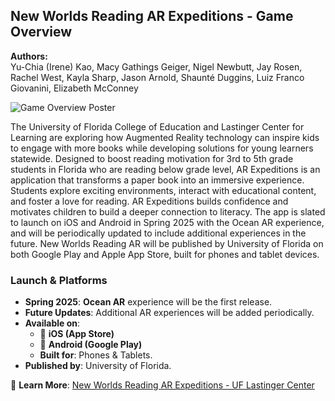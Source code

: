 ## New Worlds Reading AR Expeditions - Game Overview

**Authors:**  
Yu-Chia (Irene) Kao, Macy Gathings Geiger, Nigel Newbutt, Jay Rosen, Rachel West, Kayla Sharp, Jason Arnold, Shaunté Duggins, Luiz Franco Giovanini, Elizabeth McConney  

![Game Overview Poster](https://github.com/jayrosen-design/UF-AI-Summit-2025/blob/main/AI%20Summit%20Poster%202%20-%20New%20Worlds%20Reading%20AR%20Poster%20-%2024%20x%2036.png)  

The University of Florida College of Education and Lastinger Center for Learning are exploring how Augmented Reality technology can inspire kids to engage with more books while developing solutions for young learners statewide. Designed to boost reading motivation for 3rd to 5th grade students in Florida who are reading below grade level, AR Expeditions is an application that transforms a paper book into an immersive experience. Students explore exciting environments, interact with educational content, and foster a love for reading. AR Expeditions builds confidence and motivates children to build a deeper connection to literacy. The app is slated to launch on iOS and Android in Spring 2025 with the Ocean AR experience, and will be periodically updated to include additional experiences in the future. New Worlds Reading AR will be published by University of Florida on both Google Play and Apple App Store, built for phones and tablet devices.

### **Launch & Platforms**  
- **Spring 2025**: **Ocean AR** experience will be the first release.  
- **Future Updates**: Additional AR experiences will be added periodically.  
- **Available on**:  
  - 📱 **iOS (App Store)**  
  - 📱 **Android (Google Play)**  
  - **Built for**: Phones & Tablets.  
- **Published by**: University of Florida.  

🔗 **Learn More**: [New Worlds Reading AR Expeditions - UF Lastinger Center](https://lastinger.center.ufl.edu/lab/ar-expeditions)  
